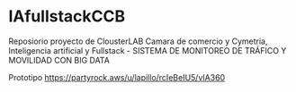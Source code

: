 # IAfullstackCCB
Reposiorio proyecto de ClousterLAB Camara de comercio y Cymetria, Inteligencia artificial y Fullstack - SISTEMA DE MONITOREO DE TRÁFICO  Y MOVILIDAD CON BIG DATA




Prototipo
https://partyrock.aws/u/lapillo/rcIeBeIU5/vIA360
